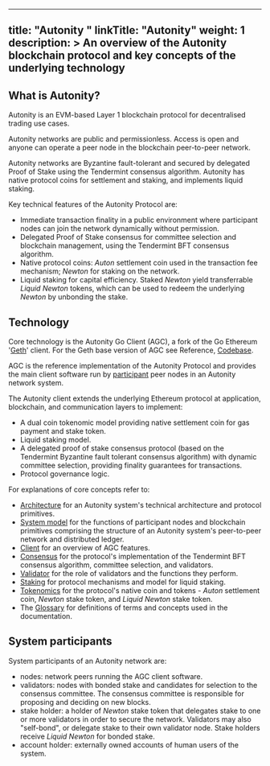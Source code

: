
---
title: "Autonity "
linkTitle: "Autonity"
weight: 1
description: >
  An overview of the Autonity blockchain protocol and key concepts of the underlying technology
---

## What is Autonity?

Autonity is an EVM-based Layer 1 blockchain protocol for decentralised trading use cases.

Autonity networks are public and permissionless. Access is open and anyone can operate a peer node in the blockchain peer-to-peer network.

Autonity networks are Byzantine fault-tolerant and secured by delegated Proof of Stake using the Tendermint consensus algorithm. Autonity has native protocol coins for settlement and staking, and implements liquid staking.

Key technical features of the Autonity Protocol are:

- Immediate transaction finality in a public environment where participant nodes can join the network dynamically without permission.
- Delegated Proof of Stake consensus for committee selection and blockchain management, using the Tendermint BFT consensus algorithm.
- Native protocol coins: _Auton_  settlement coin used in the transaction fee mechanism; _Newton_ for staking on the network.
- Liquid staking for capital efficiency. Staked _Newton_ yield transferrable _Liquid Newton_ tokens, which can be used to redeem the underlying _Newton_ by unbonding the stake.

## Technology

Core technology is the Autonity Go Client (AGC), a fork of the Go Ethereum '[Geth](https://geth.ethereum.org/)' client. For the Geth base version of AGC see Reference, [Codebase](/reference/codebase/).

AGC is the reference implementation of the Autonity Protocol and provides the main client software run by [participant](/glossary/#participant) peer nodes in an Autonity network system.

The Autonity client extends the underlying Ethereum protocol at application, blockchain, and communication layers to implement:

- A dual coin tokenomic model providing native settlement coin for gas payment and stake token.
- Liquid staking model.
- A delegated proof of stake consensus protocol (based on the Tendermint Byzantine fault tolerant consensus algorithm) with dynamic committee selection, providing finality guarantees for transactions.
- Protocol governance logic.

For explanations of core concepts refer to:

- [Architecture](/autonity/architecture/) for an Autonity system's technical architecture and protocol primitives.
- [System model](/autonity/system-model/) for the functions of participant nodes and blockchain primitives comprising the structure of an Autonity system's peer-to-peer network and distributed ledger.
- [Client](/autonity/client/) for an overview of AGC features.
- [Consensus](/autonity/consensus/) for the protocol's implementation of the Tendermint BFT consensus algorithm, committee selection, and validators.
- [Validator](/autonity/validator) for the role of validators and the functions they perform.
- [Staking](/autonity/staking/) for protocol mechanisms and model for liquid staking.
- [Tokenomics](/autonity/client/) for the protocol's native coin and tokens - _Auton_ settlement coin, _Newton_ stake token, and _Liquid Newton_ stake token.
- The [Glossary](/glossary/#participant) for definitions of terms and concepts used in the documentation.

## System participants

System participants of an Autonity network are:
 - nodes: network peers running the AGC client software.
 - validators: nodes with bonded stake and candidates for selection to the consensus committee. The consensus committee is responsible for proposing and deciding on new blocks.
- stake holder: a holder of _Newton_ stake token that delegates stake to one or more validators in order to secure the network.  Validators may also "self-bond", or delegate stake to their own validator node.  Stake holders receive _Liquid Newton_ for bonded stake.
- account holder: externally owned accounts of human users of the system.
